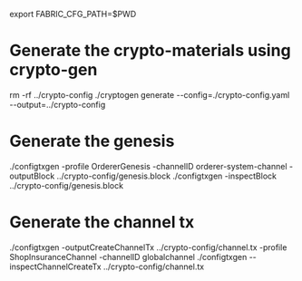 export FABRIC_CFG_PATH=$PWD

# Generate the crypto-materials using crypto-gen
rm -rf ../crypto-config
./cryptogen generate --config=./crypto-config.yaml --output=../crypto-config


# Generate the genesis
./configtxgen -profile OrdererGenesis -channelID orderer-system-channel -outputBlock ../crypto-config/genesis.block
./configtxgen -inspectBlock ../crypto-config/genesis.block

# Generate the channel tx
./configtxgen -outputCreateChannelTx ../crypto-config/channel.tx  -profile ShopInsuranceChannel -channelID globalchannel
./configtxgen --inspectChannelCreateTx ../crypto-config/channel.tx